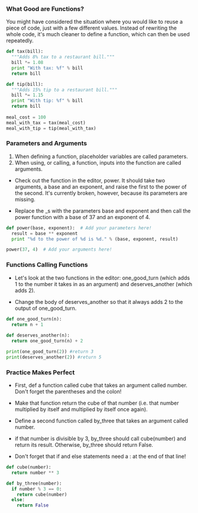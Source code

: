
### What Good are Functions?

You might have considered the situation where you would like to reuse a piece of code, just with a few different values. Instead of rewriting the whole code, it's much cleaner to define a function, which can then be used repeatedly.

```python
def tax(bill):
  """Adds 8% tax to a restaurant bill."""
  bill *= 1.08
  print "With tax: %f" % bill
  return bill

def tip(bill):
  """Adds 15% tip to a restaurant bill."""
  bill *= 1.15
  print "With tip: %f" % bill
  return bill
  
meal_cost = 100
meal_with_tax = tax(meal_cost)
meal_with_tip = tip(meal_with_tax)
```

### Parameters and Arguments

1. When defining a function, placeholder variables are called parameters.
2. When using, or calling, a function, inputs into the function are called arguments.

* Check out the function in the editor, power. It should take two arguments, a base and an exponent, 
and raise the first to the power of the second. It's currently broken, however, because its parameters are missing.

* Replace the _s with the parameters base and exponent and then call the power function with a base of 37 and an exponent of 4.


```python 
def power(base, exponent):  # Add your parameters here!
  result = base ** exponent
  print "%d to the power of %d is %d." % (base, exponent, result)

power(37, 4)  # Add your arguments here!
```

### Functions Calling Functions

* Let's look at the two functions in the editor: one_good_turn (which adds 1 to the number it takes in as an argument) and deserves_another (which adds 2).

* Change the body of deserves_another so that it always adds 2 to the output of one_good_turn.

```python
def one_good_turn(n):
  return n + 1
    
def deserves_another(n):
  return one_good_turn(n) + 2

print(one_good_turn(2)) #return 3
print(deserves_another(2)) #return 5
```

### Practice Makes Perfect

* First, def a function called cube that takes an argument called number. Don't forget the parentheses and the colon!

* Make that function return the cube of that number (i.e. that number multiplied by itself and multiplied by itself once again).

* Define a second function called by_three that takes an argument called number.

* if that number is divisible by 3, by_three should call cube(number) and return its result. Otherwise, by_three should return False.

* Don't forget that if and else statements need a : at the end of that line!

```python
def cube(number):
  return number ** 3

def by_three(number):
  if number % 3 == 0:
    return cube(number)
  else:
    return False
```

